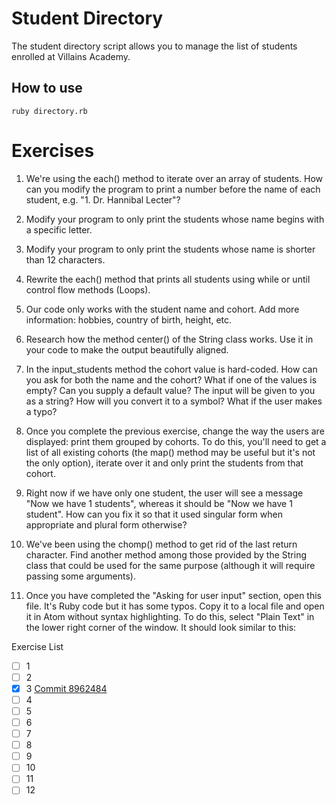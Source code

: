 # Student Directory #

The student directory script allows you to manage the list of students enrolled at Villains Academy.


## How to use ##

```shell
ruby directory.rb
```


# Exercises ##

1. We're using the each() method to iterate over an array of students. How can you modify the program to print a number before the name of each student, e.g. "1. Dr. Hannibal Lecter"?

2. Modify your program to only print the students whose name begins with a specific letter.

3. Modify your program to only print the students whose name is shorter than 12 characters.

4. Rewrite the each() method that prints all students using while or until control flow methods (Loops).

5. Our code only works with the student name and cohort. Add more information: hobbies, country of birth, height, etc.

6. Research how the method center() of the String class works. Use it in your code to make the output beautifully aligned.

7. In the input_students method the cohort value is hard-coded. How can you ask for both the name and the cohort? What if one of the values is empty? Can you supply a default value? The input will be given to you as a string? How will you convert it to a symbol? What if the user makes a typo?

8. Once you complete the previous exercise, change the way the users are displayed: print them grouped by cohorts. To do this, you'll need to get a list of all existing cohorts (the map() method may be useful but it's not the only option), iterate over it and only print the students from that cohort.

9. Right now if we have only one student, the user will see a message "Now we have 1 students", whereas it should be "Now we have 1 student". How can you fix it so that it used singular form when appropriate and plural form otherwise?

10. We've been using the chomp() method to get rid of the last return character. Find another method among those provided by the String class that could be used for the same purpose (although it will require passing some arguments).

11. Once you have completed the "Asking for user input" section, open this file. It's Ruby code but it has some typos. Copy it to a local file and open it in Atom without syntax highlighting. To do this, select "Plain Text" in the lower right corner of the window. It should look similar to this:

Exercise List

- [ ] 1
- [ ] 2
- [x] 3 [Commit 8962484](https://github.com/marioribeiro/student-directory/commit/896248483b28e8b578af61a2b817fc2308430c12)
- [ ] 4
- [ ] 5
- [ ] 6
- [ ] 7
- [ ] 8
- [ ] 9
- [ ] 10
- [ ] 11
- [ ] 12
